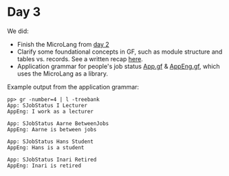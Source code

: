 # Day 3

We did:
- Finish the MicroLang from [day 2](../day-02/)
- Clarify some foundational concepts in GF, such as module structure and tables vs. records. See a written recap [here](https://harisont.github.io/lists/facs.html).
- Application grammar for people's job status [App.gf](App.gf) & [AppEng.gf](AppEng.gf), which uses the MicroLang as a library.

Example output from the application grammar:
```
pp> gr -number=4 | l -treebank
App: SJobStatus I Lecturer
AppEng: I work as a lecturer

App: SJobStatus Aarne BetweenJobs
AppEng: Aarne is between jobs

App: SJobStatus Hans Student
AppEng: Hans is a student

App: SJobStatus Inari Retired
AppEng: Inari is retired
```